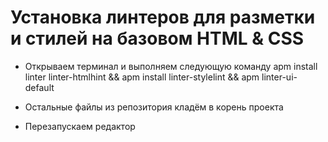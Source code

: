 # Установка линтеров для разметки и стилей на базовом HTML & CSS

* Открываем терминал и выполняем следующую команду
apm install linter linter-htmlhint && apm install linter-stylelint && apm linter-ui-default

* Остальные файлы из репозитория кладём в корень проекта

* Перезапускаем редактор
